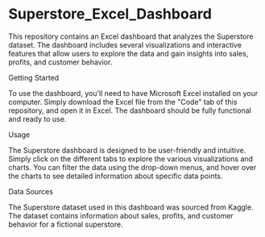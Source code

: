 # Superstore_Excel_Dashboard


This repository contains an Excel dashboard that analyzes the Superstore dataset. The dashboard includes several visualizations and interactive features that allow users to explore the data and gain insights into sales, profits, and customer behavior.

Getting Started

To use the dashboard, you'll need to have Microsoft Excel installed on your computer. Simply download the Excel file from the "Code" tab of this repository, and open it in Excel. The dashboard should be fully functional and ready to use.

Usage

The Superstore dashboard is designed to be user-friendly and intuitive. Simply click on the different tabs to explore the various visualizations and charts. You can filter the data using the drop-down menus, and hover over the charts to see detailed information about specific data points.

Data Sources

The Superstore dataset used in this dashboard was sourced from Kaggle. The dataset contains information about sales, profits, and customer behavior for a fictional superstore.
